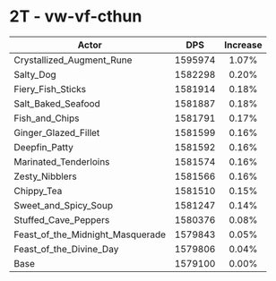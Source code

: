 # 2T - vw-vf-cthun
| Actor | DPS | Increase |
|---|:---:|:---:|
|Crystallized_Augment_Rune|1595974|1.07%|
|Salty_Dog|1582298|0.20%|
|Fiery_Fish_Sticks|1581914|0.18%|
|Salt_Baked_Seafood|1581887|0.18%|
|Fish_and_Chips|1581791|0.17%|
|Ginger_Glazed_Fillet|1581599|0.16%|
|Deepfin_Patty|1581592|0.16%|
|Marinated_Tenderloins|1581574|0.16%|
|Zesty_Nibblers|1581566|0.16%|
|Chippy_Tea|1581510|0.15%|
|Sweet_and_Spicy_Soup|1581247|0.14%|
|Stuffed_Cave_Peppers|1580376|0.08%|
|Feast_of_the_Midnight_Masquerade|1579843|0.05%|
|Feast_of_the_Divine_Day|1579806|0.04%|
|Base|1579100|0.00%|
